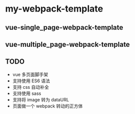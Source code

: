 # my-webpack-template

## vue-single_page-webpack-template

## vue-multiple_page-webpack-template

## TODO
- vue 多页面脚手架
- 支持使用 ES6 语法
- 支持 css 自动补全
- 支持使用 sass
- 支持将 image 转为 dataURL
- 页面做一个 webpack 转动的正方体